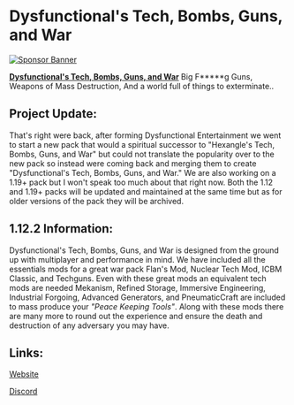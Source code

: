# Dysfunctional's Tech, Bombs, Guns, and War

[![Sponsor Banner](https://scalacube.com/images/banners/modpack.jpg)](https://scalacube.com/p/_hosting_server_minecraft/2647495)

[**Dysfunctional's Tech, Bombs, Guns, and War**](https://www.curseforge.com/minecraft/modpacks/dysfunctionals-tech-bombs-guns-war) Big F*****g Guns, Weapons of Mass Destruction, And a world full of things to exterminate..

## Project Update:

That's right were back, after forming Dysfunctional Entertainment we went to start a new pack that would a spiritual successor to "Hexangle's Tech, Bombs, Guns, and War" but could not translate the popularity over to the new pack so instead were coming back and merging them to create "Dysfunctional's Tech, Bombs, Guns, and War." We are also working on a 1.19+ pack but I won't speak too much about that right now. Both the 1.12 and 1.19+ packs will be updated and maintained at the same time but as for older versions of the pack they will be archived.

## 1.12.2 Information:

Dysfunctional's Tech, Bombs, Guns, and War is designed from the ground up with multiplayer and performance in mind. We have included all the essentials mods for a great war pack Flan's Mod, Nuclear Tech Mod, ICBM Classic, and Techguns. Even with these great mods an equivalent tech mods are needed Mekanism, Refined Storage, Immersive Engineering, Industrial Forgoing, Advanced Generators, and PneumaticCraft are included to mass produce your *"Peace Keeping Tools"*. Along with these mods there are many more to round out the experience and ensure the death and destruction of any adversary you may have.

## Links:

[Website](https://dysent.webflow.io/)

[Discord](https://discord.gg/9MwChRYqwG)

